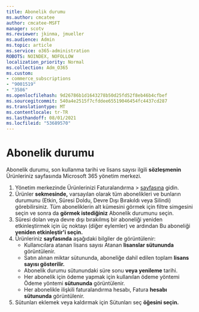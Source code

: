 ```yaml
---
title: Abonelik durumu
ms.author: cmcatee
author: cmcatee-MSFT
manager: scotv
ms.reviewer: jkinma, jmueller
ms.audience: Admin
ms.topic: article
ms.service: o365-administration
ROBOTS: NOINDEX, NOFOLLOW
localization_priority: Normal
ms.collection: Adm_O365
ms.custom:
- commerce_subscriptions
- "9001519"
- "3586"
ms.openlocfilehash: 9d26786b1d1643278b50d25fd52f8eb46b4cfbef
ms.sourcegitcommit: 540a4e2515f7cfddee65519046454fc4437cd287
ms.translationtype: MT
ms.contentlocale: tr-TR
ms.lasthandoff: 08/01/2021
ms.locfileid: "53689570"
---
```

# <a name="subscription-status"></a>Abonelik durumu

Abonelik durumu, son kullanma tarihi ve lisans sayısı ilgili **sözleşmenin** Ürünleriniz sayfasında Microsoft 365 yönetim merkezi.

1. Yönetim merkezinde Ürünlerinizi Faturalandırma   >  [sayfasına](https://go.microsoft.com/fwlink/p/?linkid=842054) gidin.
2. Ürünler **sekmesinde,** varsayılan olarak tüm abonelikleri ve bunların durumunu (Etkin, Süresi Doldu, Devre Dışı Bırakıldı veya Silindi) görebilirsiniz. Tüm aboneliklerin alt kümesini görmek için filtre simgesini seçin ve sonra da **görmek istediğiniz** Abonelik durumunu seçin.
3. Süresi dolan veya devre dışı bırakılmış bir aboneliği yeniden etkinleştirmek için üç noktayı (diğer eylemler) ve ardından Bu aboneliği **yeniden etkinleştir'i seçin.**
4. Ürünleriniz **sayfasında** aşağıdaki bilgiler de görüntülenir:
    - Kullanıcılara atanan lisans sayısı Atanan **lisanslar sütununda** görüntülenir.
    - Satın alınan miktar sütununda, aboneliğe dahil edilen toplam **lisans sayısı gösterilir.**
    - Abonelik durumu sütunundaki süre sonu **veya yenileme** tarihi.
    - Her abonelik için ödeme yapmak için kullanılan ödeme yöntemi Ödeme yöntemi **sütununda** görüntülenir.
    - Her abonelikle ilişkili faturalandırma hesabı, Fatura **hesabı sütununda** görüntülenir.
5. Sütunları eklemek veya kaldırmak için Sütunları seç **öğesini seçin.**